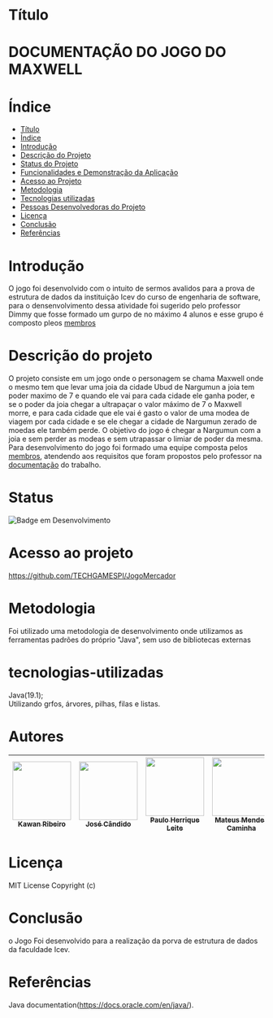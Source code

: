 # Título 

# DOCUMENTAÇÃO DO JOGO DO MAXWELL



# Índice 

* [Título](#Título)
* [Índice](#índice)
* [Introdução](#Introdução)
* [Descrição do Projeto](#descrição-do-projeto)
* [Status do Projeto](#status)
* [Funcionalidades e Demonstração da Aplicação](#funcionalidades-e-demonstração-da-aplicação)
* [Acesso ao Projeto](#acesso-ao-projeto)
* [Metodologia](#metodologia)
* [Tecnologias utilizadas](#tecnologias-utilizadas)
* [Pessoas Desenvolvedoras do Projeto](#Autores)
* [Licença](#licença)
* [Conclusão](#conclusão)
* [Referências](#referências)



# Introdução
O jogo foi desenvolvido com o intuito de sermos avalidos para a prova de estrutura de dados da instituição Icev do curso de engenharia de
software, para o densenvolvimento dessa atividade foi sugerido pelo professor Dimmy que fosse formado um gurpo de no máximo 4 alunos e esse
grupo é composto pleos [membros](#Autores) 


# Descrição do projeto
O projeto consiste em um jogo onde o personagem se chama Maxwell onde o mesmo tem que levar uma joia da cidade Ubud de Nargumun 
a joia tem poder maximo de 7 e quando ele vai para cada cidade ele ganha poder, e se o poder da joia chegar a ultrapaçar o valor
máximo de 7 o Maxwell morre, e para cada cidade que ele vai é gasto o valor de uma modea de viagem por cada cidade e se ele chegar 
a cidade de Nargumun zerado de moedas ele também perde. O objetivo do jogo é chegar a Nargumun com a joia e sem perder as modeas e
sem utrapassar o limiar de poder da mesma. Para desenvolvimento do jogo foi formado uma equipe composta pelos [membros](#Autores),
atendendo aos requisitos que foram propostos pelo professor na [documentação](https://drive.google.com/file/d/1LlP7Q7rZ6qFFT5Ft-sDwsZiShFIj61_V/view?usp=sharing) do trabalho.


 
# Status
![Badge em Desenvolvimento](http://img.shields.io/static/v1?label=STATUS&message=EM%20DESENVOLVIMENTO&color=GREEN&style=for-the-badge)

# Acesso ao projeto
https://github.com/TECHGAMESPI/JogoMercador

# Metodologia
Foi utilizado uma metodologia de desenvolvimento onde utilizamos as ferramentas padrões do próprio "Java", sem uso de bibliotecas externas

# tecnologias-utilizadas
Java(19.1);<br>
Utilizando grfos, árvores, pilhas, filas e listas.</br>

# Autores

| [<img src="https://cdn.discordapp.com/attachments/854391678549622786/1121178281241223178/kuc0zk.jpeg" width=115><br><sub>Kawan Ribeiro</sub>](https://github.com/kwan2004) |  [<img src="https://avatars.githubusercontent.com/u/114101679?v=4" width=115><br><sub>José Cândido</sub>](https://github.com/TECHGAMESPI) | [<img src="" width=115><br><sub>Paulo Herrique Leite</sub>](https://github.com/alexfelipe) | [<img src="https://cdn.discordapp.com/attachments/854391678549622786/1121502690812383292/image.png" width=115><br><sub>Mateus Mendes Caminha</sub>](https://github.com/alexfelipe) | 
| :---: | :---: | :---: | :---: |
# Licença
MIT License Copyright (c)

# Conclusão
o Jogo Foi desenvolvido para a realização da porva de estrutura de dados da faculdade Icev.

# Referências
Java documentation(https://docs.oracle.com/en/java/).
